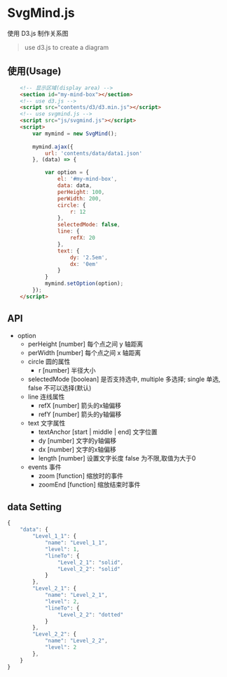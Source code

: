 # SvgMind.js

使用 D3.js 制作关系图
> use d3.js to create a diagram 

## 使用(Usage)

```html
	<!-- 显示区域(display area) -->
	<section id="my-mind-box"></section>
	<!-- use d3.js -->
	<script src="contents/d3/d3.min.js"></script>
	<!-- use svgmind.js -->
	<script src="js/svgmind.js"></script>
	<script>
		var mymind = new SvgMind();
		
		mymind.ajax({
			url: 'contents/data/data1.json'
		}, (data) => {

			var option = {
				el: '#my-mind-box',
				data: data,
				perHeight: 100,
				perWidth: 200,
				circle: {
					r: 12
				},
				selectedMode: false,
				line: {
					refX: 20
				},
				text: {
					dy: '2.5em',
					dx: '0em'
				}
			}
			mymind.setOption(option);
		});
	</script>
```

## API
-  option
	- perHeight [number] 		每个点之间 y 轴距离
	- perWidth  [number]  		每个点之间 x 轴距离
	- circle	圆的属性
		- r		[number] 		半径大小
	- selectedMode [boolean] 	是否支持选中, multiple 多选择; single 单选, false 不可以选择(默认)
	- line		连线属性
		- refX	[number] 		箭头的x轴偏移
		- refY 	[number] 		箭头的y轴偏移
	- text		文字属性
		- textAnchor [start | middle | end]  文字位置
		- dy	[number] 		文字的y轴偏移
		- dx 	[number] 		文字的x轴偏移
		- length [number] 		设置文字长度 false 为不限,取值为大于0
	- events 	事件
		- zoom 	[function] 		缩放时的事件
		- zoomEnd [function] 	缩放结束时事件

## data Setting

```javascript
{
    "data": {
        "Level_1_1": {
            "name": "Level_1_1",
            "level": 1,
            "lineTo": {
                "Level_2_1": "solid",
                "Level_2_2": "solid"
            }
        }, 
        "Level_2_1": {
            "name": "Level_2_1",
            "level": 2,
            "lineTo": {
                "Level_2_2": "dotted"
            }
        }, 
        "Level_2_2": {
            "name": "Level_2_2",
            "level": 2
        }, 
    }
}
```







